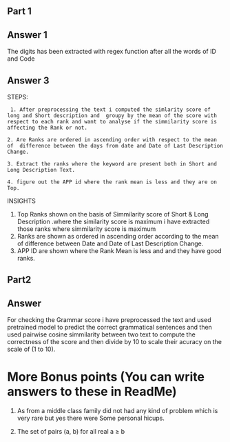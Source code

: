 ## Part 1
## Answer 1

The digits has been extracted  with regex function after all the words of ID and Code

## Answer 3
STEPS:
     
     
     1. After preprocessing the text i computed the simlarity score of long and Short description and  groupy by the mean of the score with respect to each rank and want to analyse if the simmilarity score is affecting the Rank or not.
    
    2. Are Ranks are ordered in ascending order with respect to the mean of  difference between the days from date and Date of Last Description Change.
    
    3. Extract the ranks where the keyword are present both in Short and  Long Description Text. 
    
    4. figure out the APP id where the rank mean is less and they are on Top.





 INSIGHTS
 1. Top Ranks shown  on the basis of Simmilarity score of Short & Long Description .where the similarity score is maximum i have extracted those ranks where simmilarity score is        maximum
 2.  Ranks are shown as ordered in ascending order according to the mean of difference between Date and Date of Last Description Change.
 3.  APP ID are shown where the Rank Mean is less and and they have good ranks.


## Part2
## Answer

For checking the Grammar score i have preprocessed the text and used pretrained model to predict the correct grammatical sentences and then used pairwise cosine simmilarity between two text to compute the correctness of the score and then divide by 10 to scale their acuracy on the scale of (1 to 10).




# More Bonus points (You can write answers to these in ReadMe)

1.  As  from a middle class family did not had any kind of problem which is very rare but yes there were Some personal hicups.

2. The set of pairs (a, b) for all real a ≥ b

 






